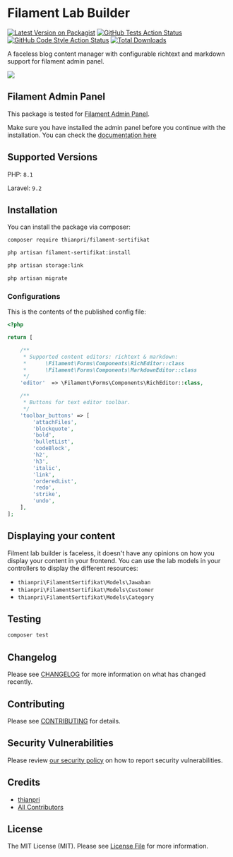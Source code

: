 # Filament Lab Builder

[![Latest Version on Packagist](https://img.shields.io/packagist/v/thianpri/filament-sertifikat.svg?style=flat-square)](https://packagist.org/packages/thianpri/filament-sertifikat)
[![GitHub Tests Action Status](https://img.shields.io/github/workflow/status/thianpri/filament-sertifikat/run-tests?label=tests)](https://github.com/thianpri/filament-sertifikat/actions?query=workflow%3Arun-tests+branch%3Amain)
[![GitHub Code Style Action Status](https://img.shields.io/github/workflow/status/thianpri/filament-sertifikat/Check%20&%20fix%20styling?label=code%20style)](https://github.com/thianpri/filament-sertifikat/actions?query=workflow%3A"Check+%26+fix+styling"+branch%3Amain)
[![Total Downloads](https://img.shields.io/packagist/dt/thianpri/filament-sertifikat.svg?style=flat-square)](https://packagist.org/packages/thianpri/filament-sertifikat)

A faceless blog content manager with configurable richtext and markdown support for filament admin panel.

![](./art/screen1.png)

## Filament Admin Panel
This package is tested for [Filament Admin Panel](https://filamentphp.com/). 

Make sure you have installed the admin panel before you continue with the installation. You can check the [documentation here](https://filamentphp.com/docs/admin)

## Supported Versions
PHP: `8.1`

Laravel: `9.2`

## Installation
You can install the package via composer:

```bash
composer require thianpri/filament-sertifikat

php artisan filament-sertifikat:install

php artisan storage:link

php artisan migrate
```

### Configurations
This is the contents of the published config file:

```php
<?php

return [

    /**
     * Supported content editors: richtext & markdown:
     *      \Filament\Forms\Components\RichEditor::class
     *      \Filament\Forms\Components\MarkdownEditor::class
     */
    'editor'  => \Filament\Forms\Components\RichEditor::class,

    /**
     * Buttons for text editor toolbar.
     */
    'toolbar_buttons' => [
        'attachFiles',
        'blockquote',
        'bold',
        'bulletList',
        'codeBlock',
        'h2',
        'h3',
        'italic',
        'link',
        'orderedList',
        'redo',
        'strike',
        'undo',
    ],
];
```


## Displaying your content
Filment lab builder is faceless, it doesn't have any opinions on how you display your content in your frontend. You can use the lab models in your controllers to display the different resources:

- `thianpri\FilamentSertifikat\Models\Jawaban`
- `thianpri\FilamentSertifikat\Models\Customer`
- `thianpri\FilamentSertifikat\Models\Category`

## Testing

```bash
composer test
```

## Changelog

Please see [CHANGELOG](CHANGELOG.md) for more information on what has changed recently.

## Contributing

Please see [CONTRIBUTING](.github/CONTRIBUTING.md) for details.

## Security Vulnerabilities

Please review [our security policy](../../security/policy) on how to report security vulnerabilities.

## Credits

- [thianpri](https://github.com/thianpri)
- [All Contributors](../../contributors)

## License

The MIT License (MIT). Please see [License File](LICENSE.md) for more information.
